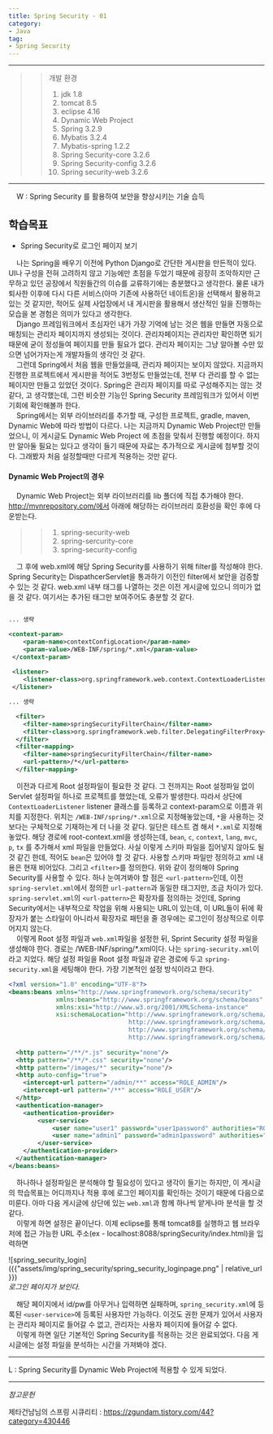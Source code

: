 ```yaml
---
title: Spring Security - 01
category:
- Java
tag:
- Spring Security
---
```


<hr/>

>>개발 환경
>>1. jdk 1.8
>>2. tomcat 8.5
>>3. eclipse 4.16
>>4. Dynamic Web Project
>>5. Spring 3.2.9
>>6. Mybatis 3.2.4
>>7. Mybatis-spring 1.2.2
>>8. Spring Security-core 3.2.6
>>9. Spring Security-config 3.2.6
>>10. Spring security-web 3.2.6

<hr/>


&nbsp;&nbsp;&nbsp;&nbsp;W : Spring Security 를 활용하여 보안을 향상시키는 기술 습득

## 학습목표
- Spring Security로 로그인 페이지 보기

&nbsp;&nbsp;&nbsp;&nbsp;나는 Spring을 배우기 이전에 Python Django로 간단한 게시판을 만든적이 있다. UI나 구성을 전혀 고려하지 않고 기능에만 초점을 두었기 때문에 굉장히 조악하지만 근무하고 있던 공장에서 직원들간의 이슈를 교류하기에는 충분했다고 생각한다. 물론 내가 퇴사한 이후에 다시 다른 서비스(아마 기존에 사용하던 네이트온)을 선택해서 활용하고 있는 것 같지만, 적어도 실제 사업장에서 내 게시판을 활용해서 생산적인 일을 진행하는 모습을 본 경험은 의미가 있다고 생각한다.  
&nbsp;&nbsp;&nbsp;&nbsp;Django 프레임워크에서 초심자인 내가 가장 기억에 남는 것은 웹을 만들면 자동으로 매칭되는 관리자 페이지까지 생성되는 것이다. 관리자페이지는 관리자만 확인하면 되기 때문에 굳이 정성들여 페이지를 만들 필요가 없다. 관리자 페이지는 그냥 알아볼 수만 있으면 넘어가자는게 개발자들의 생각인 것 같다.  
&nbsp;&nbsp;&nbsp;&nbsp;그런데 Spring에서 처음 웹을 만들었을때, 관리자 페이지는 보이지 않았다. 지금까지 진행한 프로젝트에서 게시판을 적어도 3번정도 만들었는데, 전부 다 관리를 할 수 없는 페이지만 만들고 있었던 것이다. Spring은 관리자 페이지를 따로 구성해주지는 않는 것 같다, 고 생각했는데, 그런 비슷한 기능인 Spring Security 프레임워크가 있어서 이번 기회에 확인해볼까 한다.  
&nbsp;&nbsp;&nbsp;&nbsp;Spring에서는 외부 라이브러리를 추가할 때, 구성한 프로젝트, gradle, maven, Dynamic Web에 따라 방법이 다르다. 나는 지금까지 Dynamic Web Project만 만들었으니, 이 게시글도 Dynamic Web Project 에 초점을 맞춰서 진행할 예정이다. 하지만 알아둘 필요는 있다고 생각이 들기 때문에 자료는 추가적으로 게시글에 첨부할 것이다. 그래봤자 처음 설정할때만 다르게 적용하는 것만 같다.

#### Dynamic Web Project의 경우
&nbsp;&nbsp;&nbsp;&nbsp;Dynamic Web Project는 외부 라이브러리를 lib 폴더에 직접 추가해야 한다. http://mvnrepository.com/에서 아래에 해당하는 라이브러리 호환성을 확인 후에 다운받는다.  

>>1. spring-security-web  
>>2. spring-sercurity-core  
>>3. spring-security-config  

&nbsp;&nbsp;&nbsp;&nbsp;그 후에 web.xml에 해당 Spring Security를 사용하기 위해 filter를 작성해야 한다. Spring Security는 DispathcerServlet을 통과하기 이전인 filter에서 보안을 검증할 수 있는 것 같다. web.xml 내부 태그를 나열하는 것은 이전 게시글에 있으니 의미가 없을 것 같다. 여기서는 추가된 태그만 보여주어도 충분할 것 같다.  

```xml

... 생략

<context-param>
	<param-name>contextConfigLocation</param-name> 
	<param-value>/WEB-INF/spring/*.xml</param-value>
 </context-param> 
 
 <listener>
	<listener-class>org.springframework.web.context.ContextLoaderListener</listener-class> 
 </listener>

... 생략

  <filter>
    <filter-name>springSecurityFilterChain</filter-name>
    <filter-class>org.springframework.web.filter.DelegatingFilterProxy</filter-class>
  </filter>
  <filter-mapping>
    <filter-name>springSecurityFilterChain</filter-name>
    <url-pattern>/*</url-pattern>
  </filter-mapping>
```

&nbsp;&nbsp;&nbsp;&nbsp;이전과 다르게 Root 설정파일이 필요한 것 같다. 그 전까지는 Root 설정파일 없이 Servlet 설정파일 하나로 프로젝트를 했었는데, 오류가 발생한다.  따라서 상단에 `ContextLoaderListener` listener 클래스를 등록하고 context-param으로 이름과 위치를 지정한다. 위치는 `/WEB-INF/spring/*.xml`으로 지정해놓았는데, `*`을 사용하는 것 보다는 구체적으로 기재하는게 더 나을 것 같다. 일단은 테스트 겸 해서 `*.xml`로 지정해놓았다. 해당 경로에 root-context.xml을 생성하는데, `bean`, `c`, `context`, `lang`, `mvc`, `p`, `tx` 를 추가해서 xml 파일을 만들었다. 사실 이렇게 스키마 파일을 집어넣지 않아도 될 것 같긴 한데, 적어도 `bean`은 있어야 할 것 같다. 사용할 스키마 파일만 정의하고 xml 내용은 현재 비어있다.
그리고 `<filter>`를 정의한다. 위와 같이 정의해야 Spring Security를 사용할 수 있다. 하나 눈여겨봐야 할 점은 `<url-pattern>`인데, 이전 `spring-servlet.xml`에서 정의한 `url-pattern`과 동일한 태그지만, 조금 차이가 있다. `spring-servlet.xml`의 `<url-pattern>`은 확장자를 정의하는 것인데, Spring Security에서는 내부적으로 작업을 위해 사용되는 URL이 있는데, 이 URL들이 뒤에 확장자가 붙는 스타일이 아니라서 확장자로 패턴을 줄 경우에는 로그인이 정상적으로 이루어지지 않는다.  
&nbsp;&nbsp;&nbsp;&nbsp;이렇게 Root 설정 파일과 `web.xml`파일을 설정한 뒤, Sprint Security 설정 파일을 생성해야 한다. 경로는 /WEB-INF/spring/*.xml이다. 나는 `spring-security.xml`이라고 지었다. 해당 설정 파일을 Root 설정 파일과 같은 경로에 두고 `spring-security.xml`을 세팅해야 한다. 가장 기본적인 설정 방식이라고 한다.

```xml
<?xml version="1.0" encoding="UTF-8"?>
<beans:beans xmlns="http://www.springframework.org/schema/security"
             xmlns:beans="http://www.springframework.org/schema/beans"
             xmlns:xsi="http://www.w3.org/2001/XMLSchema-instance"
             xsi:schemaLocation="http://www.springframework.org/schema/beans
                                 http://www.springframework.org/schema/beans/spring-beans.xsd
                                 http://www.springframework.org/schema/security
                                 http://www.springframework.org/schema/security/spring-security.xsd">
        
  <http pattern="/**/*.js" security="none"/> 
  <http pattern="/**/*.css" security="none"/> 
  <http pattern="/images/*" security="none"/> 
  <http auto-config="true">
 	<intercept-url pattern="/admin/**" access="ROLE_ADMIN"/> 
 	<intercept-url pattern="/**" access="ROLE_USER"/> 
  </http>
  <authentication-manager>
 	<authentication-provider>
 		<user-service>
 			<user name="user1" password="user1password" authorities="ROLE_USER"/>	
 			<user name="admin1" password="admin1password" authorities="ROLE_ADMIN"/>	
 		</user-service>	
 	</authentication-provider> 
  </authentication-manager>
</beans:beans>
```

&nbsp;&nbsp;&nbsp;&nbsp;하나하나 설정파일은 분석해야 할 필요성이 있다고 생각이 들기는 하지만, 이 게시글의 학습목표는 어디까지나 적용 후에 로그인 페이지를 확인하는 것이기 때문에 다음으로 미룬다. 아마 다음 게시글에 상단에 있는 `web.xml`과 함께 하나씩 얕게나마 분석을 할 것 같다.  
&nbsp;&nbsp;&nbsp;&nbsp;이렇게 하면 설정은 끝이난다. 이제 eclipse를 통해 tomcat8를 실행하고 웹 브라우저에 접근 가능한 URL 주소(ex - localhost:8088/springSecurity/index.html)을 입력하면   

![spring_security_login]({{"assets/img/spring_security/spring_security_loginpage.png" | relative_url }})  
*로그인 페이지가 보인다.*

&nbsp;&nbsp;&nbsp;&nbsp;해당 페이지에서 id/pw를 아무거나 입력하면 실패하며, `spring_security.xml`에 등록된 `<user-service>`에 등록된 사용자만 가능하다. 이것도 권한 문제가 있어서 사용자는 관리자 페이지로 들어갈 수 없고, 관리자는 사용자 페이지에 들어갈 수 없다.  
&nbsp;&nbsp;&nbsp;&nbsp;이렇게 하면 일단 기본적인 Spring Security를 적용하는 것은 완료되었다. 다음 게시글에는 설정 파일을 분석하는 시간을 가져봐야 겠다.

<hr/>
L : Spring Security를 Dynamic Web Project에 적용할 수 있게 되었다.

<hr/>

_참고문헌_

제타건남님의 스프링 시큐리티 : <https://zgundam.tistory.com/44?category=430446>
